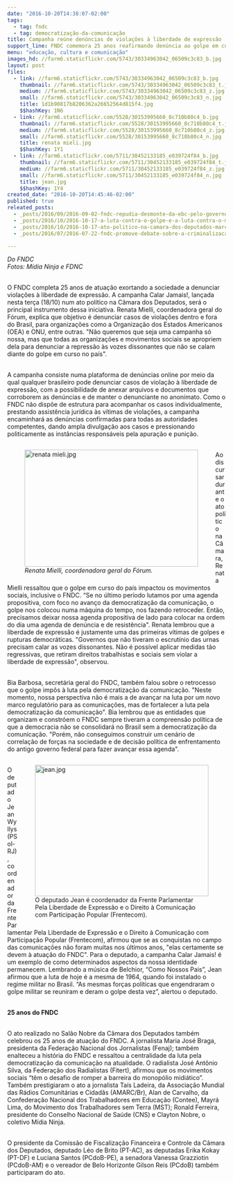 ```yaml
---
date: "2016-10-20T14:38:07-02:00"
tags:
  - tag: fndc
  - tag: democratização-da-comunicação
title: Campanha reúne denúncias de violações à liberdade de expressão
support_line: FNDC comemora 25 anos reafirmando denúncia ao golpe em curso no país e incentivando a sociedade civil a denunciar violações à liberdade de expressão.
menu: "educação, cultura e comunicação"
images_hd: //farm6.staticflickr.com/5743/30334963042_06509c3c83_b.jpg
layout: post
files:
  - link: //farm6.staticflickr.com/5743/30334963042_06509c3c83_b.jpg
    thumbnail: //farm6.staticflickr.com/5743/30334963042_06509c3c83_t.jpg
    medium: //farm6.staticflickr.com/5743/30334963042_06509c3c83_z.jpg
    small: //farm6.staticflickr.com/5743/30334963042_06509c3c83_n.jpg
    title: 1d1b90817b8206362a26652564d815f4.jpg
    $$hashKey: 1N6
  - link: //farm6.staticflickr.com/5528/30153995660_8c710b80c4_b.jpg
    thumbnail: //farm6.staticflickr.com/5528/30153995660_8c710b80c4_t.jpg
    medium: //farm6.staticflickr.com/5528/30153995660_8c710b80c4_z.jpg
    small: //farm6.staticflickr.com/5528/30153995660_8c710b80c4_n.jpg
    title: renata mieli.jpg
    $$hashKey: 1Y1
  - link: //farm6.staticflickr.com/5711/30452133185_e039724f84_b.jpg
    thumbnail: //farm6.staticflickr.com/5711/30452133185_e039724f84_t.jpg
    medium: //farm6.staticflickr.com/5711/30452133185_e039724f84_z.jpg
    small: //farm6.staticflickr.com/5711/30452133185_e039724f84_n.jpg
    title: jean.jpg
    $$hashKey: 1Y4
created_date: "2016-10-20T14:45:46-02:00"
published: true
releated_posts:
  - _posts/2016/09/2016-09-02-fndc-repudia-desmonte-da-ebc-pelo-governo-temer.md
  - _posts/2016/10/2016-10-17-a-luta-contra-o-golpe-e-a-luta-contra-o-monopolio-midiatico.md
  - _posts/2016/10/2016-10-17-ato-politico-na-camara-dos-deputados-marcara-25-anos-do-fndc.md
  - _posts/2016/07/2016-07-22-fndc-promove-debate-sobre-a-criminalizacao-dos-movimentos-sociais-em-brasilia.md

---
```

<p><em>Do FNDC&nbsp;<br />
Fotos: M&iacute;dia Ninja e FDNC</em></p>

<p><br />
O FNDC completa 25 anos de atua&ccedil;&atilde;o exortando a sociedade a denunciar viola&ccedil;&otilde;es &agrave; liberdade de express&atilde;o. A campanha Calar Jamais!, lan&ccedil;ada nesta ter&ccedil;a (18/10) num ato pol&iacute;tico na C&acirc;mara dos Deputados, ser&aacute; o principal instrumento dessa iniciativa. Renata Mielli, coordenadora geral do F&oacute;rum, explica que objetivo &eacute; denunciar casos de viola&ccedil;&otilde;es dentro e fora do Brasil, para organiza&ccedil;&otilde;es como a Organiza&ccedil;&atilde;o dos Estados Americanos (OEA) e ONU, entre outras. &quot;N&atilde;o queremos que seja uma campanha s&oacute; nossa, mas que todas as organiza&ccedil;&otilde;es e movimentos sociais se apropriem dela para denunciar a repress&atilde;o &agrave;s vozes dissonantes que n&atilde;o se calam diante do golpe em curso no pa&iacute;s&quot;.&nbsp;</p>

<p><br />
A campanha consiste numa plataforma de den&uacute;ncias online por meio da qual qualquer brasileiro pode denunciar casos de viola&ccedil;&atilde;o &agrave; liberdade de express&atilde;o, com a possibilidade de anexar arquivos e documentos que corroborem as den&uacute;ncias e de manter o denunciante no anonimato. Como o FNDC n&atilde;o disp&otilde;e de estrutura para acompanhar os casos individualmente, prestando assist&ecirc;ncia jur&iacute;dica &agrave;s v&iacute;timas de viola&ccedil;&otilde;es, a campanha encaminhar&aacute; as den&uacute;ncias confirmadas para todas as autoridades competentes, dando ampla divulga&ccedil;&atilde;o aos casos e pressionando politicamente as inst&acirc;ncias respons&aacute;veis pela apura&ccedil;&atilde;o e puni&ccedil;&atilde;o.</p>

<figure class="image" style="float:left"><img alt="renata mieli.jpg" height="269" src="//farm6.staticflickr.com/5528/30153995660_8c710b80c4_b.jpg" width="400" />
<figcaption><em>Renata Mielli, coordenadora geral do F&oacute;rum.</em></figcaption>
</figure>

<p><br />
Ao discursar durante o ato pol&iacute;tico na C&acirc;mara, Renata Mielli ressaltou que o golpe em curso do pa&iacute;s impactou os movimentos sociais, inclusive o FNDC. &ldquo;Se no &uacute;ltimo per&iacute;odo lutamos por uma agenda propositiva, com foco no avan&ccedil;o da democratiza&ccedil;&atilde;o da comunica&ccedil;&atilde;o, o golpe nos colocou numa m&aacute;quina do tempo, nos fazendo retroceder. Ent&atilde;o, precisamos deixar nossa agenda propositiva de lado para colocar na ordem do dia uma agenda de den&uacute;ncia e de resist&ecirc;ncia&quot;. Renata lembrou que a liberdade de express&atilde;o &eacute; justamente uma das primeiras v&iacute;timas de golpes e rupturas democr&aacute;ticas. &quot;Governos que n&atilde;o tiveram o escrut&iacute;nio das urnas precisam calar as vozes dissonantes. N&atilde;o &eacute; poss&iacute;vel aplicar medidas t&atilde;o regressivas, que retiram direitos trabalhistas e sociais sem violar a liberdade de express&atilde;o&quot;, observou.</p>

<p><br />
Bia Barbosa, secret&aacute;ria geral do FNDC, tamb&eacute;m falou sobre o retrocesso que o golpe imp&ocirc;s &agrave; luta pela democratiza&ccedil;&atilde;o da comunica&ccedil;&atilde;o. &quot;Neste momento, nossa perspectiva n&atilde;o &eacute; mais a de avan&ccedil;ar na luta por um novo marco regulat&oacute;rio para as comunica&ccedil;&otilde;es, mas de fortalecer a luta pela democratiza&ccedil;&atilde;o da comunica&ccedil;&atilde;o&quot;. Bia lembrou que as entidades que organizam e constr&oacute;em o FNDC sempre tiveram a compreens&atilde;o pol&iacute;tica de que a democracia n&atilde;o se consolidar&aacute; no Brasil sem a democratiza&ccedil;&atilde;o da comunica&ccedil;&atilde;o. &quot;Por&eacute;m, n&atilde;o conseguimos construir um cen&aacute;rio de correla&ccedil;&atilde;o de for&ccedil;as na sociedade e de decis&atilde;o pol&iacute;tica de enfrentamento do antigo governo federal para fazer avan&ccedil;ar essa agenda&quot;.&nbsp;</p>

<figure class="image" style="float:right"><img alt="jean.jpg" height="302" src="//farm6.staticflickr.com/5711/30452133185_e039724f84_b.jpg" width="400" />
<figcaption>O deputado Jean &eacute; coordenador da Frente Parlamentar<br />
Pela Liberdade de Express&atilde;o e o Direito &agrave; Comunica&ccedil;&atilde;o<br />
com Participa&ccedil;&atilde;o Popular (Frentecom).</figcaption>
</figure>

<p><br />
O deputado Jean Wyllys (PSol-RJ), coordenador da Frente Parlamentar Pela Liberdade de Express&atilde;o e o Direito &agrave; Comunica&ccedil;&atilde;o com Participa&ccedil;&atilde;o Popular (Frentecom), afirmou que se as conquistas no campo das comunica&ccedil;&otilde;es n&atilde;o foram muitas nos &uacute;ltimos anos, &quot;elas certamente se devem &agrave; atua&ccedil;&atilde;o do FNDC&quot;. Para o deputado, a campanha Calar Jamais! &eacute; um exemplo de como determinados aspectos da nossa identidade permanecem. Lembrando a m&uacute;sica de Belchior, &ldquo;Como Nossos Pais&rdquo;, Jean afirmou que a luta de hoje &eacute; a mesma de 1964, quando foi instalado o regime militar no Brasil. &ldquo;As mesmas for&ccedil;as pol&iacute;ticas que engendraram o golpe militar se reuniram e deram o golpe desta vez&rdquo;, alertou o deputado.</p>

<p><br />
<strong>25 anos do FNDC</strong></p>

<p><br />
O ato realizado no Sal&atilde;o Nobre da C&acirc;mara dos Deputados tamb&eacute;m celebrou os 25 anos de atua&ccedil;&atilde;o do FNDC. A jornalista Maria Jos&eacute; Braga, presidenta da Federa&ccedil;&atilde;o Nacional dos Jornalistas (Fenaj); tamb&eacute;m enalteceu a hist&oacute;ria do FNDC e ressaltou a centralidade da luta pela democratiza&ccedil;&atilde;o da comunica&ccedil;&atilde;o na atualidade. O radialista Jos&eacute; Ant&ocirc;nio Silva, da Federa&ccedil;&atilde;o dos Radialistas (Fitert), afirmou que os movimentos sociais &ldquo;t&ecirc;m o desafio de romper a barreira do monop&oacute;lio midi&aacute;tico&rdquo;. Tamb&eacute;m prestigiaram o ato a jornalista Ta&iacute;s Ladeira, da Associa&ccedil;&atilde;o Mundial das R&aacute;dios Comunit&aacute;rias e Cidad&atilde;s (AMARC/Br), Alan de Carvalho, da Confedera&ccedil;&atilde;o Nacional dos Trabalhadores em Educa&ccedil;&atilde;o (Contee), Mayr&aacute; Lima, do Movimento dos Trabalhadores sem Terra (MST); Ronald Ferreira, presidente do Conselho Nacional de Sa&uacute;de (CNS) e Clayton Nobre, o coletivo M&iacute;dia Ninja.&nbsp;</p>

<p><br />
O presidente da Comiss&atilde;o de Fiscaliza&ccedil;&atilde;o Financeira e Controle da C&acirc;mara dos Deputados, deputado L&eacute;o de Brito (PT-AC), as deputadas Erika Kokay (PT-DF) e Luciana Santos (PCdoB-PE), a senadora Vanessa Grazziotin (PCdoB-AM) e o vereador de Belo Horizonte Gilson Reis (PCdoB) tamb&eacute;m participaram do ato.</p>
